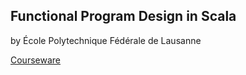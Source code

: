 ## Functional Program Design in Scala
by École Polytechnique Fédérale de Lausanne

[Courseware](https://www.coursera.org/learn/progfun2/)
